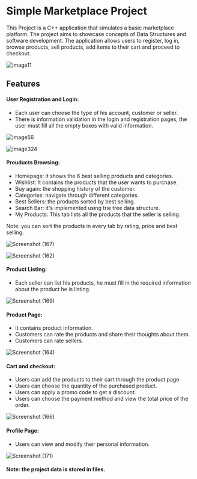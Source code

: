 <h1> Simple Marketplace Project </h1>

This Project is a C++ application that simulates a basic marketplace platform. The project aims to showcase concepts of Data Structures and software development. 
The application allows users to register, log in, browse products, sell products, add items to their cart and proceed to checkout. 

![image11](https://github.com/omarfarouk311/marketplace/assets/94127731/64e7d4e4-6c83-4825-8e72-74a994123752)

<h2> Features </h2>

<h4> User Registration and Login: </h4>

* Each user can choose the type of his account, customer or seller.
* There is information validation in the login and registration pages, the user must fill all the empty boxes with valid information.

![image56](https://github.com/omarfarouk311/marketplace/assets/94127731/eb32e02e-1285-4a97-bd22-8c6ec9ab5397)

![image324](https://github.com/omarfarouk311/marketplace/assets/94127731/e178c96c-dc66-4ab6-9146-694c8c3e4a7d)

<h4> Prouducts Browsing: </h4>

* Homepage: it shows the 6 best selling products and categories.
* Wishlist: It contains the products that the user wants to purchase.
* Buy again: the shopping history of the customer.
* Categories: navigate through different categories.
* Best Sellers: the products sorted by best selling.
* Search Bar: it's implemented using trie tree data structure.
* My Products: This tab lists all the products that the seller is selling.
  
Note: you can sort the products in every tab by rating, price and best selling.

![Screenshot (167)](https://github.com/omarfarouk311/marketplace/assets/94127731/a7969e5f-56b6-42e2-b682-bbb9f7242656)

![Screenshot (162)](https://github.com/omarfarouk311/marketplace/assets/94127731/ef32199a-8360-4062-b64d-abbb56c172c2)

<h4> Product Listing: </h4>

* Each seller can list his products, he must fill in the required information about the product he is listing.


![Screenshot (169)](https://github.com/omarfarouk311/marketplace/assets/94127731/5acdbc10-7ccc-4b56-be0c-9f4e652a3f73)

<h4> Product Page: </h4>

* It contains product information.
* Customers can rate the products and share their thoughts about them.
* Customers can rate sellers.

![Screenshot (164)](https://github.com/omarfarouk311/marketplace/assets/94127731/ddd06ef6-ba9a-4e84-a420-e5b6af668e0d)


<h4> Cart and checkout: </h4>

* Users can add the products to their cart through the product page
* Users can choose the quantity of the purchased product.
* Users can apply a promo code to get a discount.
* Users can choose the payment method and view the total price of the order.

![Screenshot (166)](https://github.com/omarfarouk311/marketplace/assets/94127731/5a2c8680-3c69-48d1-8604-c0a030e871f6)


<h4> Profile Page: </h4>

* Users can view and modify their personal information.

![Screenshot (171)](https://github.com/omarfarouk311/marketplace/assets/94127731/961d9881-5c75-4e73-ab61-de383648a282)

<h4> Note: the project data is stored in files. </h4>

